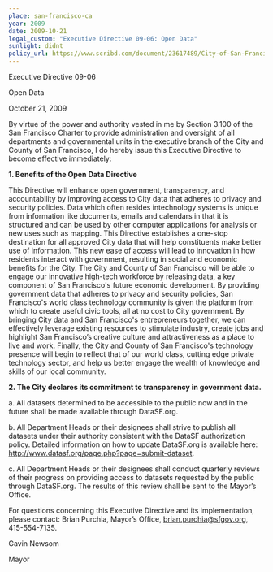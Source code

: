 ```yaml
---
place: san-francisco-ca
year: 2009
date: 2009-10-21
legal_custom: "Executive Directive 09-06: Open Data"
sunlight: didnt
policy_url: https://www.scribd.com/document/23617489/City-of-San-Francisco-Executive-Directive-09-06-Open-Data
---
```

 
Executive Directive 09-06

Open Data

October 21, 2009
 
By virtue of the power and authority vested in me by Section 3.100 of the San Francisco Charter to provide administration and oversight of all departments and governmental units in the executive branch of the City and County of San Francisco, I do hereby issue this Executive Directive to become effective immediately:

**1. Benefits of the Open Data Directive**

This Directive will enhance open government, transparency, and accountability by improving access to City data that adheres to privacy and security policies. Data which often resides intechnology systems is unique from information like documents, emails and calendars in that it is structured and can be used by other computer applications for analysis or new uses such as mapping. This Directive establishes a one-stop destination for all approved City data that will help constituents make better use of information. This new ease of access will lead to innovation in how residents interact with government, resulting in social and economic benefits for the City. The City and County of San Francisco will be able to engage our innovative high-tech workforce by releasing data, a key component of San Francisco's future economic development. By providing government data that adheres to privacy and security policies, San Francisco's world class technology community is given the platform from which to create useful civic tools, all at no cost to City government. By bringing City data and San Francisco's entrepreneurs together, we can effectively leverage existing resources to stimulate industry, create jobs and highlight San Francisco’s creative culture and attractiveness as a place to live and work. Finally, the City and County of San Francisco's technology presence will begin to reflect that of our world class, cutting edge private technology sector, and help us better engage the wealth of knowledge and skills of our local community.

**2. The City declares its commitment to transparency in government data.**

a. All datasets determined to be accessible to the public now and in the future shall be made available through DataSF.org.

b. All Department Heads or their designees shall strive to publish all datasets under their authority consistent with the DataSF authorization policy. Detailed information on how to update DataSF.org is available here: http://www.datasf.org/page.php?page=submit-dataset.

c. All Department Heads or their designees shall conduct quarterly reviews of their progress on providing access to datasets requested by the public through DataSF.org. The results of this review shall be sent to the Mayor’s Office.

For questions concerning this Executive Directive and its implementation, please contact: Brian Purchia, Mayor’s Office, brian.purchia@sfgov.org, 415-554-7135.

Gavin Newsom

Mayor
